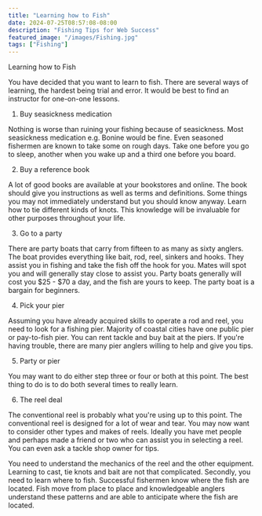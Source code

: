 ```yaml
---
title: "Learning how to Fish"
date: 2024-07-25T08:57:08-08:00
description: "Fishing Tips for Web Success"
featured_image: "/images/Fishing.jpg"
tags: ["Fishing"]
---
```


Learning how to Fish 

 
You have decided that you want to learn to fish. There are several ways of learning, the hardest being trial and error. It would be best to find an instructor for one-on-one lessons.

1. Buy seasickness medication

Nothing is worse than ruining your fishing because of seasickness. Most seasickness medication e.g. Bonine would be fine. Even seasoned fishermen are known to take some on rough days. Take one before you go to sleep, another when you wake up and a third one before you board. 

2. Buy a reference book

A lot of good books are available at your bookstores and online. The book should give you instructions as well as terms and definitions. Some things you may not immediately understand but you should know anyway. Learn how to tie different kinds of knots.  This knowledge will be invaluable for other purposes throughout your life.

3. Go to a party

There are party boats that carry from fifteen to as many as sixty anglers. The boat provides everything like bait, rod, reel, sinkers and hooks. They assist you in fishing and take the fish off the hook for you. Mates will spot you and will generally stay close to assist you. Party boats generally will cost you $25 - $70 a day, and the fish are yours to keep. The party boat is a bargain for beginners.

4. Pick your pier

Assuming you have already acquired skills to operate a rod and reel, you need to look for a fishing pier.
Majority of coastal cities have one public pier or pay-to-fish pier. You can rent tackle and buy bait at the piers. If you're having trouble, there are many pier anglers willing to help and give you tips. 

5. Party or pier

You may want to do either step three or four or both at this point. The best thing to do is to do both several times to really learn. 

6. The reel deal

The conventional reel is probably what you're using up to this point. The conventional reel is designed for a lot of wear and tear. You may now want to consider other types and makes of reels. Ideally you have met people and perhaps made a friend or two who can assist you in selecting a reel. You can even ask a tackle shop owner for tips.

You need to understand the mechanics of the reel and the other equipment. Learning to cast, tie knots and bait are not that complicated. Secondly, you need to learn where to fish. Successful fishermen know where the fish are located. Fish move from place to place and knowledgeable anglers understand these patterns and are able to anticipate where the fish are located.

